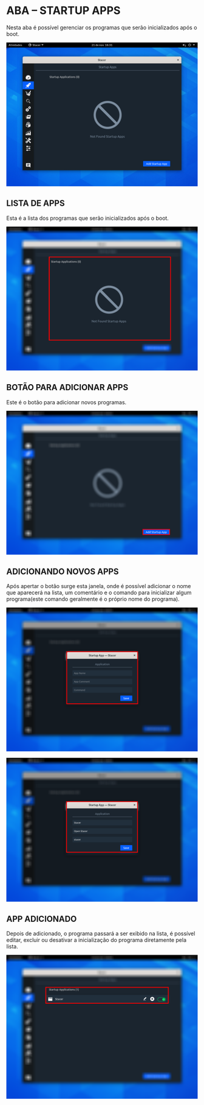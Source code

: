 # ABA – STARTUP APPS
Nesta aba é possível gerenciar os programas que serão inicializados após o boot.

![](docs/Leandro/images/2.0_startup_apps.png)

## LISTA DE APPS
Esta é a lista dos programas que serão inicializados após o boot.

![](docs/Leandro/images/2.1_startup_apps_app_list.png)

## BOTÃO PARA ADICIONAR APPS
Este é o botão para adicionar novos programas.

![](docs/Leandro/images/2.2_startup_apps_button.png)

## ADICIONANDO NOVOS APPS
Após apertar o botão surge esta janela, onde é possível adicionar o nome que aparecerá na lista, um comentário e o comando para inicializar algum programa(este comando geralmente é o próprio nome do programa).

![](docs/Leandro/images/2.3_new_app_window.png)


![](docs/Leandro/images/2.4_new_app_window_complete.png)

## APP ADICIONADO
Depois de adicionado, o programa passará a ser exibido na lista, é possível editar, excluir ou desativar a inicialização do programa diretamente pela lista.

![](docs/Leandro/images/2.5_app_list_with_item.png)
